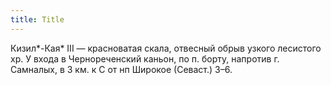 ```yaml
---
title: Title
---
```


Кизил*-Кая* III — красноватая скала, отвесный обрыв узкого лесистого хр. У входа
в Чернореченский каньон, по п. борту, напротив г. Самналых, в 3 км. к С от нп
Широкое (Севаст.) З–6.
